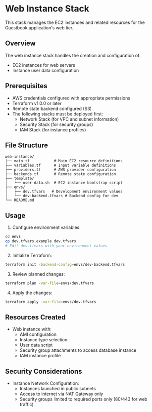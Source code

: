 # Web Instance Stack

This stack manages the EC2 instances and related resources for the Guestbook application's web tier.

## Overview

The web instance stack handles the creation and configuration of:

- EC2 instances for web servers
- Instance user data configuration

## Prerequisites

- AWS credentials configured with appropriate permissions
- Terraform v1.0.0 or later
- Remote state backend configured (S3)
- The following stacks must be deployed first:
  - Network Stack (for VPC and subnet information)
  - Security Stack (for security groups)
  - IAM Stack (for instance profiles)

## File Structure

```
web-instance/
├── main.tf           # Main EC2 resource definitions
├── variables.tf      # Input variable definitions
├── providers.tf      # AWS provider configuration
├── backends.tf       # Remote state configuration
├── template/
│   └── user-data.sh  # EC2 instance bootstrap script
├── envs/
│   ├── dev.tfvars   # Development environment values
│   └── dev-backend.tfvars # Backend config for dev
└── README.md
```

## Usage

1. Configure environment variables:

```sh
cd envs
cp dev.tfvars.example dev.tfvars
# Edit dev.tfvars with your environment values
```

2. Initialize Terraform:

```sh
terraform init -backend-config=envs/dev-backend.tfvars
```

3. Review planned changes:

```sh
terraform plan -var-file=envs/dev.tfvars
```

4. Apply the changes:

```sh
terraform apply -var-file=envs/dev.tfvars
```

## Resources Created

- Web instance with:
  - AMI configuration
  - Instance type selection
  - User data script
  - Security group attachments to access database instance
  - IAM instance profile

## Security Considerations

- Instance Network Configuration:
  - Instances launched in public subnets
  - Access to internet via NAT Gateway only
  - Security groups limited to required ports only (80/443 for web traffic)
